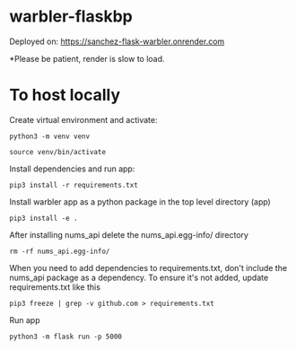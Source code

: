 # warbler-flaskbp

Deployed on: https://sanchez-flask-warbler.onrender.com

*Please be patient, render is slow to load.

# To host locally

Create virtual environment and activate:

`python3 -m venv venv`

`source venv/bin/activate`

Install dependencies and run app:

`pip3 install -r requirements.txt`

Install warbler app as a python package in the top level directory (app)

`pip3 install -e .`

After installing nums_api delete the nums_api.egg-info/ directory

`rm -rf nums_api.egg-info/`

When you need to add dependencies to requirements.txt, don't include the
nums_api package as a dependency. To ensure it's not added, update
requirements.txt like this

`pip3 freeze | grep -v github.com > requirements.txt`

Run app

`python3 -m flask run -p 5000`
